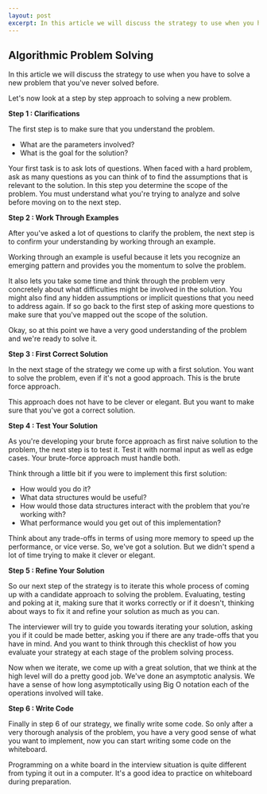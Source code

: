 ```yaml
---
layout: post
excerpt: In this article we will discuss the strategy to use when you have to solve a new problem that you've never solved before.
---
```


## Algorithmic Problem Solving

In this article we will discuss the strategy to use when you have to solve a new problem that you've never solved before.

Let's now look at a step by step approach to solving a new problem.

**Step 1 : Clarifications**

The first step is to make sure that you understand the problem.

- What are the parameters involved? 
- What is the goal for the solution? 

Your first task is to ask lots of questions. When faced with a hard problem, ask as many questions as you can think of to find the assumptions that is relevant to the solution. In this step you determine the scope of the problem. You must understand what you're trying to analyze and solve before moving on to the next step.

**Step 2 : Work Through Examples**

After you've asked a lot of questions to clarify the problem, the next step is to confirm your understanding by working through an example.

Working through an example is useful because it lets you recognize an emerging pattern and provides you the momentum to solve the problem.

It also lets you take some time and think through the problem very concretely about what difficulties might be involved in the solution. You might also find any hidden assumptions or implicit questions that you need to address again. If so go back to the first step of asking more questions to make sure that you've mapped out the scope of the solution.

Okay, so at this point we have a very good understanding of the problem and we're ready to solve it.

**Step 3 : First Correct Solution**

In the next stage of the strategy we come up with a first solution. You want to solve the problem, even if it's not a good approach. This is the brute force approach.

This approach does not have to be clever or elegant. But you want to make sure that you've got a correct solution.

**Step 4 : Test Your Solution**
 
As you're developing your brute force approach as first naive solution to the problem, the next step is to test it. Test it with normal input as well as edge cases. Your brute-force approach must handle both.

Think through a little bit if you were to implement this first solution: 

- How would you do it? 
- What data structures would be useful? 
- How would those data structures interact with the problem that you're working with? 
- What performance would you get out of this implementation? 

Think about any trade-offs in terms of using more memory to speed up the performance, or vice verse. So, we've got a solution. But we didn't spend a lot of time trying to make it clever or elegant.

**Step 5 : Refine Your Solution**

So our next step of the strategy is to iterate this whole process of coming up with a candidate approach to solving the problem. Evaluating, testing and poking at it, making sure that it works correctly or if it doesn't, thinking about ways to fix it and refine your solution as much as you can.

The interviewer will try to guide you towards iterating your solution, asking you if it could be made better, asking you if there are any trade-offs that you have in mind. And you want to think through this checklist of how you evaluate your strategy at each stage of the problem solving process.

Now when we iterate, we come up with a great solution, that we think at the high level will do a pretty good job. We've done an asymptotic analysis. We have a sense of how long asymptotically using Big O notation each of the operations involved will take.

**Step 6 : Write Code**

Finally in step 6 of our strategy, we finally write some code. So only after a very thorough analysis of the problem, you have a very good sense of what you want to implement, now you can start writing some code on the whiteboard.

Programming on a white board in the interview situation is quite different from typing it out in a computer. It's a good idea to practice on whiteboard during preparation.

